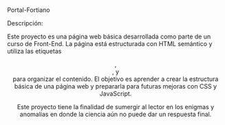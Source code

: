 Portal-Fortiano

Descripción:

Este proyecto es una página web básica desarrollada como parte de un curso de Front-End. La página está estructurada con HTML semántico y utiliza las etiquetas <header>, <main>, y <footer> para organizar el contenido. El objetivo es aprender a crear la estructura básica de una página web y prepararla para futuras mejoras con CSS y JavaScript.

Este proyecto tiene la finalidad de sumergir al lector en los enigmas y anomalías en donde la ciencia aún no puede dar un respuesta final.